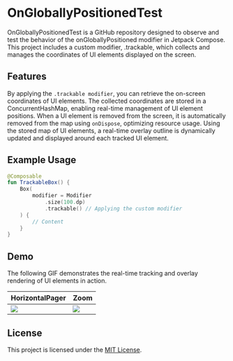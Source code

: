 # OnGloballyPositionedTest
OnGloballyPositionedTest is a GitHub repository designed to observe and test the behavior of the onGloballyPositioned modifier in Jetpack Compose. This project includes a custom modifier, .trackable, which collects and manages the coordinates of UI elements displayed on the screen.

## Features
By applying the `.trackable modifier`, you can retrieve the on-screen coordinates of UI elements.
The collected coordinates are stored in a ConcurrentHashMap, enabling real-time management of UI element positions.
When a UI element is removed from the screen, it is automatically removed from the map using `onDispose`, optimizing resource usage.
Using the stored map of UI elements, a real-time overlay outline is dynamically updated and displayed around each tracked UI element.

## Example Usage
```kotlin
@Composable
fun TrackableBox() {
    Box(
        modifier = Modifier
            .size(100.dp)
            .trackable() // Applying the custom modifier
    ) {
        // Content
    }
}
```

## Demo
The following GIF demonstrates the real-time tracking and overlay rendering of UI elements in action.

| HorizontalPager | Zoom |
|----|----|
| <img src="https://github.com/user-attachments/assets/e460bd31-1bab-445d-9043-847a15ee961a"> | <img src="https://github.com/user-attachments/assets/d49829c1-8fb6-4b82-a0c6-2c080e1f0086"> |


## License
This project is licensed under the [MIT License](https://mit-license.org/).
